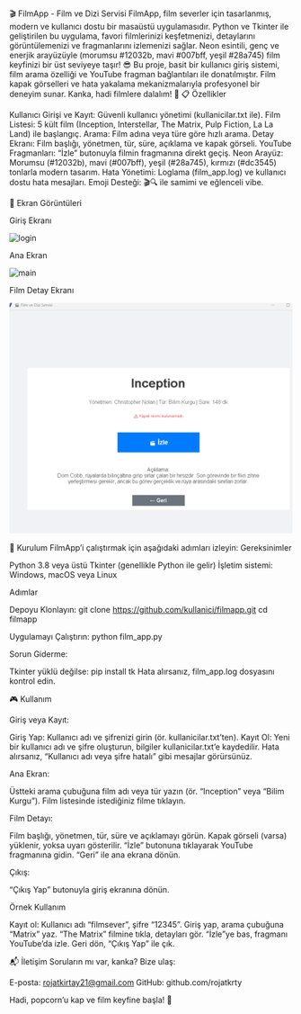 🎬 FilmApp - Film ve Dizi Servisi
FilmApp, film severler için tasarlanmış, modern ve kullanıcı dostu bir masaüstü uygulamasıdır. Python ve Tkinter ile geliştirilen bu uygulama, favori filmlerinizi keşfetmenizi, detaylarını görüntülemenizi ve fragmanlarını izlemenizi sağlar. Neon esintili, genç ve enerjik arayüzüyle (morumsu #12032b, mavi #007bff, yeşil #28a745) film keyfinizi bir üst seviyeye taşır! 😎
Bu proje, basit bir kullanıcı giriş sistemi, film arama özelliği ve YouTube fragman bağlantıları ile donatılmıştır. Film kapak görselleri ve hata yakalama mekanizmalarıyla profesyonel bir deneyim sunar. Kanka, hadi filmlere dalalım! 🎥
📋 Özellikler

Kullanıcı Girişi ve Kayıt: Güvenli kullanıcı yönetimi (kullanicilar.txt ile).
Film Listesi: 5 kült film (Inception, Interstellar, The Matrix, Pulp Fiction, La La Land) ile başlangıç.
Arama: Film adına veya türe göre hızlı arama.
Detay Ekranı: Film başlığı, yönetmen, tür, süre, açıklama ve kapak görseli.
YouTube Fragmanları: “İzle” butonuyla filmin fragmanına direkt geçiş.
Neon Arayüz: Morumsu (#12032b), mavi (#007bff), yeşil (#28a745), kırmızı (#dc3545) tonlarla modern tasarım.
Hata Yönetimi: Loglama (film_app.log) ve kullanıcı dostu hata mesajları.
Emoji Desteği: 🎬🔍 ile samimi ve eğlenceli vibe.

📸 Ekran Görüntüleri



Giriş Ekranı

<img src="(https://github.com/rojatkrty/flim_app/blob/main/flim_ss/Screenshot_1.png)" alt="login">

Ana Ekran

<img src="https://github.com/rojatkrty/flim_app/blob/main/flim_ss/main.png)" alt="main">


Film Detay Ekranı

<img src="https://github.com/rojatkrty/flim_app/blob/main/flim_ss/flim.png" alt="main">




🚀 Kurulum
FilmApp’i çalıştırmak için aşağıdaki adımları izleyin:
Gereksinimler

Python 3.8 veya üstü
Tkinter (genellikle Python ile gelir)
İşletim sistemi: Windows, macOS veya Linux

Adımlar

Depoyu Klonlayın:
git clone https://github.com/kullanici/filmapp.git
cd filmapp



Uygulamayı Çalıştırın:
python film_app.py


Sorun Giderme:

Tkinter yüklü değilse: pip install tk
Hata alırsanız, film_app.log dosyasını kontrol edin.



🎮 Kullanım

Giriş veya Kayıt:

Giriş Yap: Kullanıcı adı ve şifrenizi girin (ör. kullanicilar.txt’ten).
Kayıt Ol: Yeni bir kullanıcı adı ve şifre oluşturun, bilgiler kullanicilar.txt’e kaydedilir.
Hata alırsanız, “Kullanıcı adı veya şifre hatalı” gibi mesajlar görürsünüz.


Ana Ekran:

Üstteki arama çubuğuna film adı veya tür yazın (ör. “Inception” veya “Bilim Kurgu”).
Film listesinde istediğiniz filme tıklayın.


Film Detayı:

Film başlığı, yönetmen, tür, süre ve açıklamayı görün.
Kapak görseli (varsa) yüklenir, yoksa uyarı gösterilir.
“İzle” butonuna tıklayarak YouTube fragmanına gidin.
“Geri” ile ana ekrana dönün.


Çıkış:

“Çıkış Yap” butonuyla giriş ekranına dönün.



Örnek Kullanım

Kayıt ol: Kullanıcı adı “filmsever”, şifre “12345”.
Giriş yap, arama çubuğuna “Matrix” yaz.
“The Matrix” filmine tıkla, detayları gör.
“İzle”ye bas, fragmanı YouTube’da izle.
Geri dön, “Çıkış Yap” ile çık.


📬 İletişim
Soruların mı var, kanka? Bize ulaş:

E-posta: rojatkirtay21@gmail.com
GitHub: github.com/rojatkrty

Hadi, popcorn’u kap ve film keyfine başla! 🍿
